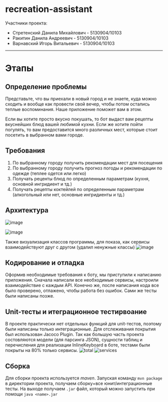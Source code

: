 # recreation-assistant

Участники проекта:
 - Стретенский Данила Михайлович - 5130904/10103
 - Ракитин Данила Андреевич - 5130904/10103
 - Варнавский Игорь Витальевич - 5130904/10103
---

# Этапы
## Определение проблемы
Представьте, что вы приехали в новый город и не знаете, куда можно сходить и вообще как провести свой вечер, чтобы потом остались теплые воспоминания. Наше приложение поможет вам в этом.

Если вы хотите просто вкусно покушать, то бот выдаст вам рецепты вкуснейших блюд вашей любимой кухни. Если же хотите пойти погулять, то вам предоставится много различных мест, которые стоит посетить в выбранном вами городе.

## Требования
  1. По выбранному городу получить рекомендации мест для посещения
  2. По выбранному городу получить прогноз погоды и рекомендации по одежде (теплее одется или легко)
  3. Получать реценты блюд по определенным параметрам (кухня, основной ингридиент и тд.)
  4. Получать рецепты коктейлей по определенным параметрам (алкогольный или нет, основные ингридиенты и тд.)

## Архитектура
![image](https://github.com/StretenskiyDanila/recreation-assistant/assets/97761847/621fa462-85cd-400b-b6d2-500133c54eb6)

![image](https://github.com/StretenskiyDanila/recreation-assistant/assets/97761847/0adce611-8768-4af8-a519-fad01db29c3c)

Также визуализация классов программы, для показа, как сервисы взаимодействуют друг с другом (удалил ненужные классы)
![image](https://github.com/StretenskiyDanila/recreation-assistant/assets/97761847/c26f5649-c91e-40a0-b1ce-72fac2bbe6f3)

## Кодирование и отладка
Оформив необходимые требования к боту, мы приступили к написанию приложения. Сначала написали все необходимые сервисы, настроили взаимодействие с каждым API. Конечно же, после написания кода все было проверено, отлажено, чтобы работа без ошибок. Сами же тесты были написаны позже.

## Unit-тесты и итеграционное тестирвоание
В проекте практически нет отдельных функций для unit-тестов, поэтому были написаны только интеграционные.
Для отслеживания покрытия был использован Jacoco Plugin.
Так как большую часть проекта состовляются модели (для парсинга JSON), сущности таблиц и перечисления для реализации InlineKeyboard в боте, тестами были покрыты на 80% только сервисы.
![total](https://github.com/StretenskiyDanila/recreation-assistant/assets/121712099/a91063d0-5143-4b92-9ad3-0f3e63d8b734)
![services](https://github.com/StretenskiyDanila/recreation-assistant/assets/121712099/cffd4b75-76c6-491b-a659-980ec7d0d69e)



## Сборка
Для сборки проекта используется _maven_. Запуская команду `mvn package` в директории проекта, получаем сборку+все юнит/интеграционные тесты. На выходе получаем `.jar` файл, который можно запустить при помощи `java <name>.jar`
